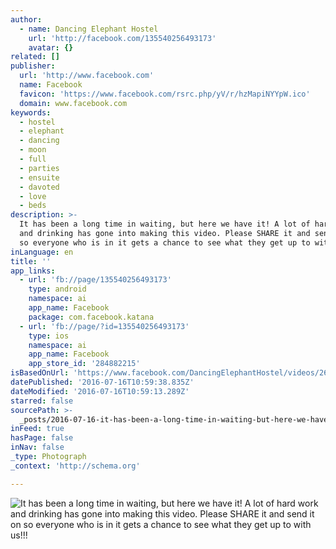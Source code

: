 ```yaml
---
author:
  - name: Dancing Elephant Hostel
    url: 'http://facebook.com/135540256493173'
    avatar: {}
related: []
publisher:
  url: 'http://www.facebook.com'
  name: Facebook
  favicon: 'https://www.facebook.com/rsrc.php/yV/r/hzMapiNYYpW.ico'
  domain: www.facebook.com
keywords:
  - hostel
  - elephant
  - dancing
  - moon
  - full
  - parties
  - ensuite
  - davoted
  - love
  - beds
description: >-
  It has been a long time in waiting, but here we have it! A lot of hard work
  and drinking has gone into making this video. Please SHARE it and send it on
  so everyone who is in it gets a chance to see what they get up to with us!!!
inLanguage: en
title: ''
app_links:
  - url: 'fb://page/135540256493173'
    type: android
    namespace: ai
    app_name: Facebook
    package: com.facebook.katana
  - url: 'fb://page/?id=135540256493173'
    type: ios
    namespace: ai
    app_name: Facebook
    app_store_id: '284882215'
isBasedOnUrl: 'https://www.facebook.com/DancingElephantHostel/videos/2696223880424785/'
datePublished: '2016-07-16T10:59:38.835Z'
dateModified: '2016-07-16T10:59:13.289Z'
starred: false
sourcePath: >-
  _posts/2016-07-16-it-has-been-a-long-time-in-waiting-but-here-we-have-it-a-l.md
inFeed: true
hasPage: false
inNav: false
_type: Photograph
_context: 'http://schema.org'

---
```

![It has been a long time in waiting, but here we have it! A lot of hard work and drinking has gone into making this video. Please SHARE it and send it on so everyone who is in it gets a chance to see what they get up to with us!!!](https://scontent.xx.fbcdn.net/v/t15.0-10/p128x128/12322993_2696229990424174_722994322_n.jpg?oh=fae2a66a824c62ad47903ab88cca176f&oe=582BD287)